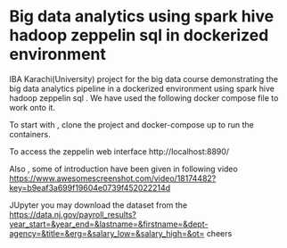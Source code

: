 # Big data analytics using spark hive hadoop zeppelin sql in dockerized environment
IBA Karachi(University) project for the big data course demonstrating the big data analytics pipeline in a dockerized environment using spark hive hadoop zeppelin sql . We have used the following docker compose file to work onto it.

To start with , clone the project and docker-compose up to run the containers.

To access the zeppelin web interface
http://localhost:8890/

Also , some of introduction have been given in following video
https://www.awesomescreenshot.com/video/18174482?key=b9eaf3a699f19604e0739f452022214d

JUpyter you may download the dataset from the
https://data.nj.gov/payroll_results?year_start=&year_end=&lastname=&firstname=&dept-agency=&title=&erg=&salary_low=&salary_high=&ot=
cheers



